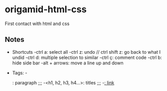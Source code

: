 # origamid-html-css

First contact with html and css

## Notes

- Shortcuts
  -ctrl a: select all
  -ctrl z: undo // ctrl shift z: go back to what I undid
  -ctrl d: multiple selection to similar
  -ctrl ç: comment code
  -ctrl b: hide side bar
  -alt + arrows: move a line up and down

- Tags: -<p>: paragraph ;;; -<h1, h2, h3, h4...>: titles ;;; -<a href="">: link

